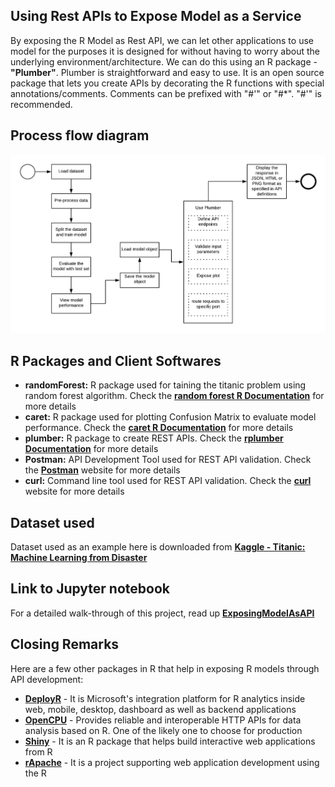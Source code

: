 ## Using Rest APIs to Expose Model as a Service
By exposing the R Model as Rest API, we can let other applications to use model for the purposes it is designed for without having to worry about the underlying environment/architecture.
We can do this using an R package - **"Plumber"**. Plumber is straightforward and easy to use. It is an open source package that lets you create APIs by decorating the R functions with special annotations/comments. Comments can be prefixed with "#'" or "#*". "#'" is recommended.

## Process flow diagram
![Entire Process Flow](Images/Flow_Diagram.png)

## R Packages and Client Softwares
 - **randomForest:** R package used for taining the titanic problem using random forest algorithm. Check the **[random forest R Documentation](https://www.rdocumentation.org/packages/randomForest/versions/4.6-14/topics/randomForest)** for more details
 - **caret:** R package used for plotting Confusion Matrix to evaluate model performance. Check the **[caret R Documentation](https://www.rdocumentation.org/packages/caret)** for more details
 - **plumber:** R package to create REST APIs. Check the **[rplumber Documentation](https://www.rplumber.io/)** for more details
 - **Postman:** API Development Tool used for REST API validation. Check the **[Postman](https://www.getpostman.com/)** website for more details
 - **curl:** Command line tool used for REST API validation. Check the **[curl](https://curl.haxx.se/)** website for more details
 
## Dataset used
Dataset used as an example here is downloaded from **[Kaggle - Titanic: Machine Learning from Disaster](https://www.kaggle.com/c/titanic/data)**
 
## Link to Jupyter notebook
For a detailed walk-through of this project, read up **[ExposingModelAsAPI](https://github.com/Ashwini-Rao/ExposingModelAsAPI/blob/master/ExposeModelAsAPI.ipynb)**
 
## Closing Remarks
Here are a few other packages in R that help in exposing R models through API development:
-  **[DeployR](https://docs.microsoft.com/en-us/machine-learning-server/deployr/deployr-about)** - It is Microsoft's integration platform for R analytics inside web, mobile, desktop, dashboard as well as backend applications
-  **[OpenCPU](https://www.opencpu.org/)** - Provides reliable and interoperable HTTP APIs for data analysis based on R. One of the likely one to choose for production
-  **[Shiny](http://shiny.rstudio.com/)** - It is an R package that helps build interactive web applications from R
- **[rApache](https://www.r-bloggers.com/exposing-r-script-as-api/)** - It is a project supporting web application development using the R
